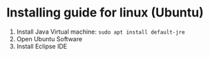 # Installing guide for linux (Ubuntu)

1. Install Java Virtual machine: `sudo apt install default-jre`
2. Open Ubuntu Software
3. Install Eclipse IDE
